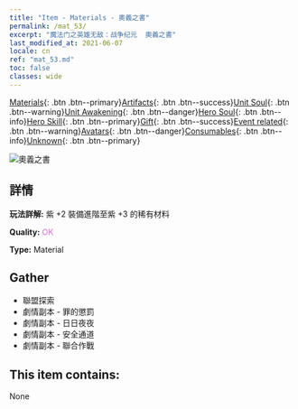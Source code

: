 ```yaml
---
title: "Item - Materials - 奧義之書"
permalink: /mat_53/
excerpt: "魔法门之英雄无敌：战争纪元  奧義之書"
last_modified_at: 2021-06-07
locale: cn
ref: "mat_53.md"
toc: false
classes: wide
---
```

 [Materials](/ItemsCN/){: .btn .btn--primary}[Artifacts](/ItemsCN/Artifacts/){: .btn .btn--success}[Unit Soul](/ItemsCN/UnitSoul/){: .btn .btn--warning}[Unit Awakening](/ItemsCN/UnitAwakening/){: .btn .btn--danger}[Hero Soul](/ItemsCN/HeroSoul/){: .btn .btn--info}[Hero Skill](/ItemsCN/HeroSkill/){: .btn .btn--primary}[Gift](/ItemsCN/Gift/){: .btn .btn--success}[Event related](/ItemsCN/Events/){: .btn .btn--warning}[Avatars](/ItemsCN/Avatars/){: .btn .btn--danger}[Consumables](/ItemsCN/Consumables/){: .btn .btn--info}[Unknown](/ItemsCN/Unknown/){: .btn .btn--primary}

 ![奧義之書](/images/t/i_cailiao_hexin2.png)

## 詳情
 **玩法詳解:** 紫 +2 裝備進階至紫 +3 的稀有材料

 **Quality:** <span style="color: #DA70D6">OK</span>

 **Type:** Material

## Gather

*    聯盟探索 
*    劇情副本 - 罪的懲罰 
*    劇情副本 - 日日夜夜 
*    劇情副本 - 安全通道 
*    劇情副本 - 聯合作戰 

## This item contains:

  None

